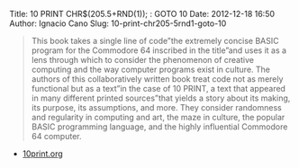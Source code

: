Title: 10 PRINT CHR$(205.5+RND(1)); : GOTO 10
Date: 2012-12-18 16:50
Author: Ignacio Cano
Slug: 10-print-chr205-5rnd1-goto-10

> This book takes a single line of code”the extremely concise BASIC
> program for the Commodore 64 inscribed in the title”and uses it as a
> lens through which to consider the phenomenon of creative computing
> and the way computer programs exist in culture. The authors of this
> collaboratively written book treat code not as merely functional but
> as a text”in the case of 10 PRINT, a text that appeared in many
> different printed sources”that yields a story about its making, its
> purpose, its assumptions, and more. They consider randomness and
> regularity in computing and art, the maze in culture, the popular
> BASIC programming language, and the highly influential Commodore 64
> computer.

- [10print.org][]

  [10print.org]: http://10print.org/
    "10 PRINT CHR$(205.5+RND(1)); : GOTO 10"
